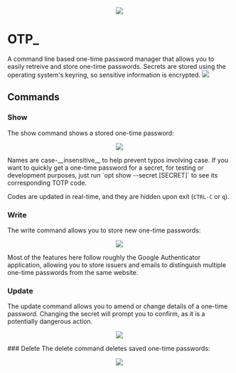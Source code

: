 <p align='center'>
  <img src = "https://gradebook-space-1.nyc3.digitaloceanspaces.com/Miscellaneous/__.png">
</p>

# OTP_
A command line based one-time password manager that allows you to easily retreive and store one-time passwords. Secrets are stored using the operating system's keyring, so sensitive information is encrypted. 
![](https://gradebook-space-1.nyc3.digitaloceanspaces.com/Miscellaneous/demo.gif)

## Commands
### Show
The show command shows a stored one-time password:
<p align='center'>
  <img src = "https://gradebook-space-1.nyc3.digitaloceanspaces.com/Miscellaneous/otp_show1.png">
</p>
Names are case-__insensitive__ to help prevent typos involving case.  If you want to quickly get a one-time password for a secret, for testing or development purposes, just run `opt show --secret [SECRET]` to see its corresponding TOTP code.

Codes are updated in real-time, and they are hidden upon exit (`CTRL-C` or `q`).

### Write
The write command allows you to store new one-time passwords:
<p align='center'>
  <img src = "https://gradebook-space-1.nyc3.digitaloceanspaces.com/Miscellaneous/otp_write2.png">
</p>Most of the features here follow roughly the Google Authenticator application, allowing you to store issuers and emails to distinguish multiple one-time passwords from the same website.

### Update
The update command allows you to amend or change details of a one-time password. Changing the secret will prompt you to confirm, as it is a potentially dangerous action.
<p align='center'>
  <img src = "https://gradebook-space-1.nyc3.digitaloceanspaces.com/Miscellaneous/otp_update1.png">
</p>
### Delete
The delete command deletes saved one-time passwords:
<p align='center'>
  <img src = "https://gradebook-space-1.nyc3.digitaloceanspaces.com/Miscellaneous/otp_delete1.png">
</p>
